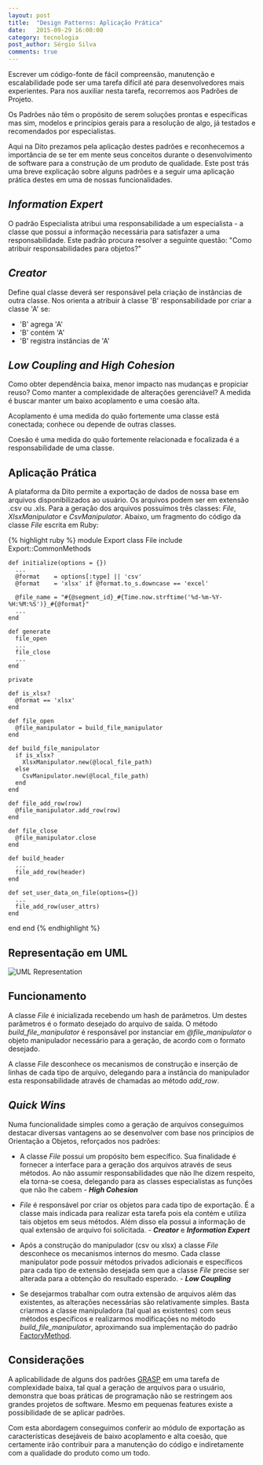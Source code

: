 ```yaml
---
layout: post
title:  "Design Patterns: Aplicação Prática"
date:   2015-09-29 16:00:00
category: tecnologia
post_author: Sérgio Silva
comments: true
---
```


Escrever um código-fonte de fácil compreensão, manutenção e escalabilidade pode ser uma tarefa difícil até para desenvolvedores mais experientes. Para nos auxiliar nesta tarefa, recorremos aos Padrões de Projeto.

Os Padrões não têm o propósito de serem soluções prontas e específicas mas sim, modelos e princípios gerais para a resolução de algo, já testados e recomendados por especialistas.

Aqui na Dito prezamos pela aplicação destes padrões e reconhecemos a importância de se ter em mente seus conceitos durante o desenvolvimento de software para a construção de um produto de qualidade. Este post trás uma breve explicação sobre alguns padrões e a seguir uma aplicação prática destes em uma de nossas funcionalidades.

_Information Expert_
-------------------

O padrão Especialista atribui uma responsabilidade a um especialista - a classe que possui a informação necessária para satisfazer a uma responsabilidade. Este padrão procura resolver a seguinte questão: "Como atribuir responsabilidades para objetos?"

_Creator_
--------

Define qual classe deverá ser responsável pela criação de instâncias de outra classe. Nos orienta a atribuir à classe 'B' responsabilidade por criar a classe 'A' se:

* 'B' agrega 'A'
* 'B' contém 'A'
* 'B' registra instâncias de 'A'

_Low Coupling and High Cohesion_
-------------------------------

Como obter dependência baixa, menor impacto nas mudanças e propiciar reuso? Como manter a complexidade de alterações gerenciável? A medida é buscar manter um baixo acoplamento e uma coesão alta.

Acoplamento é uma medida do quão fortemente uma classe está conectada; conhece ou depende de outras classes.

Coesão é uma medida do quão fortemente relacionada e focalizada é a responsabilidade de uma classe.

Aplicação Prática
------------------

A plataforma da Dito permite a exportação de dados de nossa base em arquivos disponibilizados ao usuário. Os arquivos podem ser em extensão .csv ou .xls. Para a geração dos arquivos possuímos três classes: _File_, _XlsxManipulator_ e _CsvManipulator_. Abaixo, um fragmento do código da classe _File_ escrita em Ruby:

{% highlight ruby %}
module Export
  class File
    include Export::CommonMethods

    def initialize(options = {})
      ...
      @format    = options[:type] || 'csv'
      @format    = 'xlsx' if @format.to_s.downcase == 'excel'

      @file_name = "#{@segment_id}_#{Time.now.strftime('%d-%m-%Y-%H:%M:%S')}_#{@format}"
      ...
    end

    def generate
      file_open
      ...
      file_close
      ...
    end

    private

    def is_xlsx?
      @format == 'xlsx'
    end

    def file_open
      @file_manipulator = build_file_manipulator
    end

    def build_file_manipulator
      if is_xlsx?
        XlsxManipulator.new(@local_file_path)
      else
        CsvManipulator.new(@local_file_path)
      end
    end

    def file_add_row(row)
      @file_manipulator.add_row(row)
    end

    def file_close
      @file_manipulator.close
    end

    def build_header
      ...
      file_add_row(header)
    end

    def set_user_data_on_file(options={})
      ...
      file_add_row(user_attrs)
    end
  end
end
{% endhighlight %}

Representação em UML
---------------------

![UML Representation](http://blog.dito.com.br/wp-content/uploads/2015/10/uml-class-diagram.png)

Funcionamento
--------------

A classe _File_ é inicializada recebendo um hash de parâmetros. Um destes parâmetros é o formato desejado do arquivo de saída. O método _build_file_manipulator_ é responsável por instanciar em _@file_manipulator_ o objeto manipulador necessário para a geração, de acordo com o formato desejado.

A classe _File_ desconhece os mecanismos de construção e inserção de linhas de cada tipo de arquivo, delegando para a instância do manipulador esta responsabilidade através de chamadas ao método _add_row_.

_Quick Wins_
-----------

Numa funcionalidade simples como a geração de arquivos conseguimos destacar diversas vantagens ao se desenvolver com base nos princípios de Orientação a Objetos, reforçados nos padrões:

* A classe _File_ possui um propósito bem específico. Sua finalidade é fornecer a interface para a geração dos arquivos através de seus métodos. Ao não assumir responsabilidades que  não lhe dizem respeito, ela torna-se coesa, delegando para as classes especialistas as funções que não lhe cabem - **_High Cohesion_**

* _File_ é responsável por criar os objetos para cada tipo de exportação. É a classe mais indicada para realizar esta tarefa pois ela contém e utiliza tais objetos em seus métodos. Além disso ela possui a informação de qual extensão de arquivo foi solicitada.  - **_Creator_** e **_Information Expert_**

* Após a construção do manipulador (csv ou xlsx) a classe _File_ desconhece os mecanismos internos do mesmo. Cada classe manipulator pode possuir métodos privados adicionais e específicos para cada tipo de extensão desejada sem que a classe _File_ precise ser alterada para a obtenção do resultado esperado. - **_Low Coupling_**

* Se desejarmos trabalhar com outra extensão de arquivos além das existentes, as alterações necessárias são relativamente simples. Basta criarmos a classe manipuladora (tal qual as existentes) com seus métodos específicos e realizarmos modificações no método _build_file_manipulator_, aproximando sua implementação do padrão [FactoryMethod](https://en.wikipedia.org/wiki/Factory_method_pattern).

Considerações
--------------

A aplicabilidade de alguns dos padrões [GRASP](https://en.wikipedia.org/wiki/GRASP_(object-oriented_design)) em uma tarefa de complexidade baixa, tal qual a geração de arquivos para o usuário, demonstra que boas práticas de programação não se restringem aos grandes projetos de software. Mesmo em pequenas features existe a possibilidade de se aplicar padrões.

Com esta abordagem conseguimos conferir ao módulo de exportação as características desejáveis de baixo acoplamento e alta coesão, que certamente irão contribuir para a  manutenção do código e indiretamente com a qualidade do produto como um todo.
